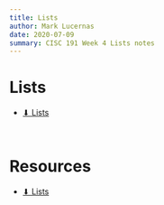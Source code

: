 ```yaml
---
title: Lists
author: Mark Lucernas
date: 2020-07-09
summary: CISC 191 Week 4 Lists notes
---
```



# Lists

- [⬇ Lists](file:../../../../../../../files/summer-2020/CISC-191/week-4/lists.ppt)


<br>

# Resources

- [⬇ Lists](file:../../../../../../../files/summer-2020/CISC-191/week-4/lists.ppt)

